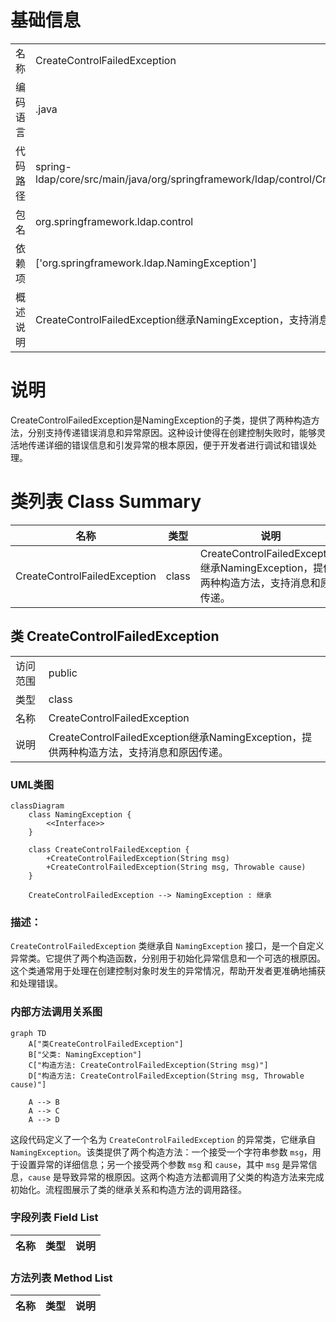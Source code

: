 # 基础信息

|      |      |
|------|------|
| 名称 | CreateControlFailedException |
| 编码语言 | .java |
| 代码路径 | spring-ldap/core/src/main/java/org/springframework/ldap/control/CreateControlFailedException.java |
| 包名 | org.springframework.ldap.control |
| 依赖项 | ['org.springframework.ldap.NamingException'] |
| 概述说明 | CreateControlFailedException继承NamingException，支持消息和原因传递。 |

# 说明

CreateControlFailedException是NamingException的子类，提供了两种构造方法，分别支持传递错误消息和异常原因。这种设计使得在创建控制失败时，能够灵活地传递详细的错误信息和引发异常的根本原因，便于开发者进行调试和错误处理。

# 类列表 Class Summary

| 名称   | 类型  | 说明 |
|-------|------|-------------|
| CreateControlFailedException | class | CreateControlFailedException继承NamingException，提供两种构造方法，支持消息和原因传递。 |



## 类 CreateControlFailedException

|      |      |
|------|------|
| 访问范围 | public |
| 类型 | class |
| 名称 | CreateControlFailedException |
| 说明 | CreateControlFailedException继承NamingException，提供两种构造方法，支持消息和原因传递。 |


### UML类图

```mermaid
classDiagram
    class NamingException {
        <<Interface>>
    }

    class CreateControlFailedException {
        +CreateControlFailedException(String msg)
        +CreateControlFailedException(String msg, Throwable cause)
    }

    CreateControlFailedException --> NamingException : 继承
```

### 描述：
`CreateControlFailedException` 类继承自 `NamingException` 接口，是一个自定义异常类。它提供了两个构造函数，分别用于初始化异常信息和一个可选的根原因。这个类通常用于处理在创建控制对象时发生的异常情况，帮助开发者更准确地捕获和处理错误。


### 内部方法调用关系图

```mermaid
graph TD
    A["类CreateControlFailedException"]
    B["父类: NamingException"]
    C["构造方法: CreateControlFailedException(String msg)"]
    D["构造方法: CreateControlFailedException(String msg, Throwable cause)"]

    A --> B
    A --> C
    A --> D
```

这段代码定义了一个名为 `CreateControlFailedException` 的异常类，它继承自 `NamingException`。该类提供了两个构造方法：一个接受一个字符串参数 `msg`，用于设置异常的详细信息；另一个接受两个参数 `msg` 和 `cause`，其中 `msg` 是异常信息，`cause` 是导致异常的根原因。这两个构造方法都调用了父类的构造方法来完成初始化。流程图展示了类的继承关系和构造方法的调用路径。

### 字段列表 Field List

| 名称  | 类型  | 说明 |
|-------|-------|------|

### 方法列表 Method List

| 名称  | 类型  | 说明 |
|-------|-------|------|




